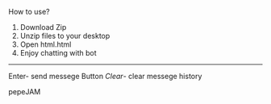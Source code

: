 How to use?
1) Download Zip
2) Unzip files to your desktop
3) Open html.html
4) Enjoy chatting with bot
---------------------------------
Enter- send messege 
Button *Clear*- clear messege history 

pepeJAM
